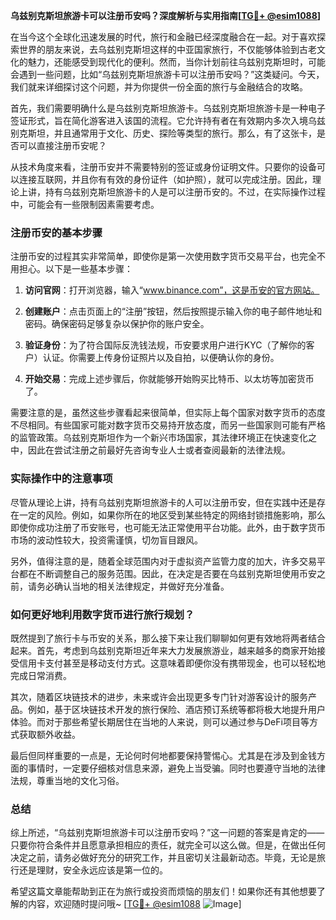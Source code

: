 **乌兹别克斯坦旅游卡可以注册币安吗？深度解析与实用指南[[TG💪+ @esim1088](https://t.me/s/esim1088)]**

在当今这个全球化迅速发展的时代，旅行和金融已经深度融合在一起。对于喜欢探索世界的朋友来说，去乌兹别克斯坦这样的中亚国家旅行，不仅能够体验到古老文化的魅力，还能感受到现代化的便利。然而，当你计划前往乌兹别克斯坦时，可能会遇到一些问题，比如“乌兹别克斯坦旅游卡可以注册币安吗？”这类疑问。今天，我们就来详细探讨这个问题，并为你提供一份全面的旅行与金融结合的攻略。

首先，我们需要明确什么是乌兹别克斯坦旅游卡。乌兹别克斯坦旅游卡是一种电子签证形式，旨在简化游客进入该国的流程。它允许持有者在有效期内多次入境乌兹别克斯坦，并且通常用于文化、历史、探险等类型的旅行。那么，有了这张卡，是否可以直接注册币安呢？

从技术角度来看，注册币安并不需要特别的签证或身份证明文件。只要你的设备可以连接互联网，并且你有有效的身份证件（如护照），就可以完成注册。因此，理论上讲，持有乌兹别克斯坦旅游卡的人是可以注册币安的。不过，在实际操作过程中，可能会有一些限制因素需要考虑。

### 注册币安的基本步骤

注册币安的过程其实非常简单，即使你是第一次使用数字货币交易平台，也完全不用担心。以下是一些基本步骤：

1. **访问官网**：打开浏览器，输入“www.binance.com”，这是币安的官方网站。
   
2. **创建账户**：点击页面上的“注册”按钮，然后按照提示输入你的电子邮件地址和密码。确保密码足够复杂以保护你的账户安全。

3. **验证身份**：为了符合国际反洗钱法规，币安要求用户进行KYC（了解你的客户）认证。你需要上传身份证照片以及自拍，以便确认你的身份。

4. **开始交易**：完成上述步骤后，你就能够开始购买比特币、以太坊等加密货币了。

需要注意的是，虽然这些步骤看起来很简单，但实际上每个国家对数字货币的态度不尽相同。有些国家可能对数字货币交易持开放态度，而另一些国家则可能有严格的监管政策。乌兹别克斯坦作为一个新兴市场国家，其法律环境正在快速变化之中，因此在尝试注册之前最好先咨询专业人士或者查阅最新的法律法规。

### 实际操作中的注意事项

尽管从理论上讲，持有乌兹别克斯坦旅游卡的人可以注册币安，但在实践中还是存在一定的风险。例如，如果你所在的地区受到某些特定的网络封锁措施影响，那么即使你成功注册了币安账号，也可能无法正常使用平台功能。此外，由于数字货币市场的波动性较大，投资需谨慎，切勿盲目跟风。

另外，值得注意的是，随着全球范围内对于虚拟资产监管力度的加大，许多交易平台都在不断调整自己的服务范围。因此，在决定是否要在乌兹别克斯坦使用币安之前，请务必确认当地的相关法律规定，并做好充分准备。

### 如何更好地利用数字货币进行旅行规划？

既然提到了旅行卡与币安的关系，那么接下来让我们聊聊如何更有效地将两者结合起来。首先，考虑到乌兹别克斯坦近年来大力发展旅游业，越来越多的商家开始接受信用卡支付甚至是移动支付方式。这意味着即便你没有携带现金，也可以轻松地完成日常消费。

其次，随着区块链技术的进步，未来或许会出现更多专门针对游客设计的服务产品。例如，基于区块链技术开发的旅行保险、酒店预订系统等都将极大地提升用户体验。而对于那些希望长期居住在当地的人来说，则可以通过参与DeFi项目等方式获取额外收益。

最后但同样重要的一点是，无论何时何地都要保持警惕心。尤其是在涉及到金钱方面的事情时，一定要仔细核对信息来源，避免上当受骗。同时也要遵守当地的法律法规，尊重当地的文化习俗。

### 总结

综上所述，“乌兹别克斯坦旅游卡可以注册币安吗？”这一问题的答案是肯定的——只要你符合条件并且愿意承担相应的责任，就完全可以这么做。但是，在做出任何决定之前，请务必做好充分的研究工作，并且密切关注最新动态。毕竟，无论是旅行还是理财，安全永远应该是第一位的。

希望这篇文章能帮助到正在为旅行或投资而烦恼的朋友们！如果你还有其他想要了解的内容，欢迎随时提问哦~ [[TG💪+ @esim1088](https://t.me/s/esim1088) ![Image](https://i.postimg.cc/4NQfJmqS/Snipaste-2025-05-13-00-14-12.png)]